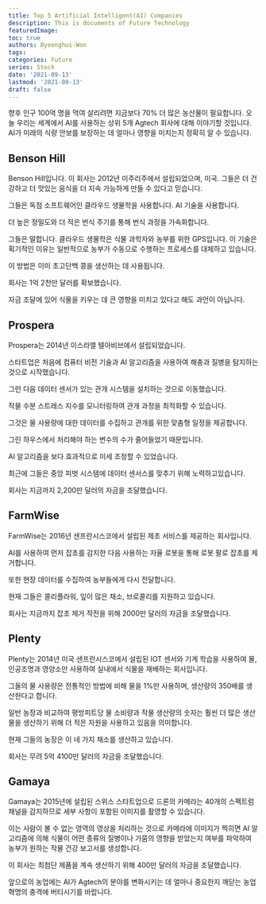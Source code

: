 ```yaml
---
title: Top 5 Artificial Intelligent(AI) Companies
description: This is documents of Future Technology
featuredImage: 
toc: true
authors: Byeonghui-Won
tags:
categories: Future
series: Stock
date: '2021-09-13'
lastmod: '2021-09-13'
draft: false
---
```


향후 인구 100억 명을 먹여 살리려면 지금보다 70% 더 많은 농산물이 필요합니다. 오늘 우리는
세계에서 AI를 사용하는 상위 5개 Agtech 회사에 대해 이야기할 것입니다.  AI가 미래의 식량 안보를 보장하는 데 얼마나 영향을 미치는지 정확히 알 수 있습니다.

## Benson Hill

Benson Hill입니다. 이 회사는 2012년 미주리주에서 설립되었으며, 미국. 그들은 더 건강하고 더 맛있는 음식을 더 지속 가능하게 만들 수 있다고 믿습니다. 

그들은 독점 소프트웨어인 클라우드 생물학을 사용합니다. AI 기술을 사용합니다.

더 높은 정밀도와 더 적은 번식 주기를 통해 번식 과정을 가속화합니다. 

그들은 말합니다. 클라우드 생물학은 식물 과학자와 농부를 위한 GPS입니다. 이 기술은 획기적인 이유는
일반적으로 농부가 수동으로 수행하는 프로세스를 대체하고 있습니다. 

이 방법은 이미 초고단백 콩을 생산하는 데 사용됩니다. 

회사는 1억 2천만 달러를 확보했습니다.

자금 조달에 있어 식물을 키우는 데 큰 영향을 미치고 있다고 해도 과언이 아닙니다.


## Prospera

Prospera는 2014년 이스라엘 텔아비브에서 설립되었습니다.

스타트업은 처음에 컴퓨터 비전 기술과 AI 알고리즘을 사용하여 해충과 질병을 탐지하는 것으로 시작했습니다.

그런 다음 데이터 센서가 있는 관개 시스템을 설치하는 것으로 이동했습니다.

작물 수분 스트레스 지수를 모니터링하여 관개 과정을 최적화할 수 있습니다. 

그것은 물 사용량에 대한 데이터를 수집하고 관개를 위한 맞춤형 일정을 제공합니다.

그린 하우스에서 처리해야 하는 변수의 수가 줄어들었기 때문입니다.

AI 알고리즘을 보다 효과적으로 미세 조정할 수 있었습니다. 

최근에 그들은 중앙 피벗 시스템에 데이터 센서스를 맞추기 위해 노력하고있습니다. 

회사는 지금까지 2,200만 달러의 자금을 조달했습니다. 

## FarmWise

FarmWise는 2016년 샌프란시스코에서 설립된 제초 서비스를 제공하는 회사입니다. 

AI를 사용하여 먼저 잡초를 감지한 다음 사용하는 자율 로봇을 통해 로봇 팔로 잡초를 제거합니다. 

또한 현장 데이터를 수집하여 농부들에게 다시 전달합니다.

현재 그들은 콜리플라워, 잎이 많은 채소, 브로콜리를 지원하고 있습니다.  

회사는 지금까지 잡초 제거 작전을 위해 2000만 달러의 자금을 조달했습니다.

## Plenty

Plenty는 2014년 미국 샌프란시스코에서 설립된 IOT 센서와 기계 학습을 사용하여 물, 인공조명과 영양소만 사용하여 실내에서 식물을 재배하는 회사입니다. 

그들의 물 사용량은 전통적인 방법에 비해 물을 1%만 사용하며, 생산량의 350배를 생산한다고 합니다.

일반 농장과 비교하여 평방피트당 물 소비량과 작물 생산량의 숫자는 훨씬 더 많은 생산물을 생산하기 위해 더 적은 자원을 사용하고 있음을 의미합니다.

현재 그들의 농장은 이 네 가지 채소를 생산하고 있습니다. 

회사는 무려 5억 4100만 달러의 자금을 조달했습니다.

## Gamaya

Gamaya는 2015년에 설립된 스위스 스타트업으로 드론의 카메라는 40개의 스펙트럼 채널을 감지하므로 세부 사항이 포함된 이미지를 촬영할 수 있습니다.

이는 사람이 볼 수 없는 영역의 영상을 처리하는 것으로 카메라에 이미지가 찍히면 AI 알고리즘에 의해 식물이 어떤 종류의 질병이나 가뭄의 영향을 받았는지 여부를 파악하여 농부가 원하는 작물 건강 보고서를 생성합니다. 

이 회사는 최첨단 제품을 계속 생산하기 위해 400만 달러의 자금을 조달했습니다.

앞으로의 농업에는 AI가 Agtech의 분야를 변화시키는 데 얼마나 중요한지 깨닫는 농업혁명의 충격에 버티시기를 바랍니다.
